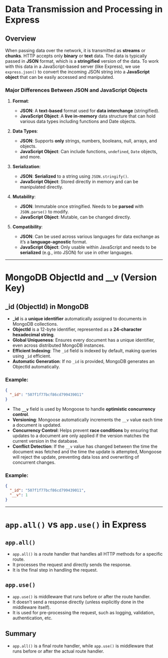 # Data Transmission and Processing in Express

## Overview

When passing data over the network, it is transmitted as **streams** or **chunks**. HTTP accepts only **binary** or **text** data. The data is typically passed in **JSON** format, which is a **stringified** version of the data. To work with this data in a JavaScript-based server (like Express), we use `express.json()` to convert the incoming JSON string into a **JavaScript object** that can be easily accessed and manipulated.

### **Major Differences Between JSON and JavaScript Objects**

1. **Format**:

   - **JSON**: A **text-based** format used for **data interchange** (stringified).
   - **JavaScript Object**: A **live in-memory** data structure that can hold various data types including functions and Date objects.

2. **Data Types**:

   - **JSON**: Supports **only** strings, numbers, booleans, null, arrays, and objects.
   - **JavaScript Object**: Can include functions, `undefined`, `Date` objects, and more.

3. **Serialization**:

   - **JSON**: **Serialized** to a string using `JSON.stringify()`.
   - **JavaScript Object**: Stored directly in memory and can be manipulated directly.

4. **Mutability**:

   - **JSON**: Immutable once stringified. Needs to be **parsed** with `JSON.parse()` to modify.
   - **JavaScript Object**: Mutable, can be changed directly.

5. **Compatibility**:
   - **JSON**: Can be used across various languages for data exchange as it’s a **language-agnostic** format.
   - **JavaScript Object**: Only usable within JavaScript and needs to be **serialized** (e.g., into JSON) for use in other languages.

---

# MongoDB ObjectId and \_\_v (Version Key)

## **\_id (ObjectId)** in MongoDB

- **\_id** is a **unique identifier** automatically assigned to documents in MongoDB collections.
- **ObjectId** is a 12-byte identifier, represented as a **24-character hexadecimal string**.
- **Global Uniqueness**: Ensures every document has a unique identifier, even across distributed MongoDB instances.
- **Efficient Indexing**: The `_id` field is indexed by default, making queries using `_id` efficient.
- **Automatic Generation**: If no `_id` is provided, MongoDB generates an ObjectId automatically.

### Example:

```json
{
  "_id": "507f1f77bcf86cd799439011"
}
```

- The **`__v`** field is used by Mongoose to handle **optimistic concurrency control**.
- **Versioning**: Mongoose automatically increments the `__v` value each time a document is updated.
- **Concurrency Control**: Helps prevent **race conditions** by ensuring that updates to a document are only applied if the version matches the current version in the database.
- **Conflict Detection**: If the `__v` value has changed between the time the document was fetched and the time the update is attempted, Mongoose will reject the update, preventing data loss and overwriting of concurrent changes.

### Example:

```json
{
  "_id": "507f1f77bcf86cd799439011",
  "__v": 1
}
```

---

# `app.all()` vs `app.use()` in Express

## `app.all()`

- `app.all()` is a route handler that handles all HTTP methods for a specific route.
- It processes the request and directly sends the response.
- It is the final step in handling the request.

## `app.use()`

- `app.use()` is middleware that runs before or after the route handler.
- It doesn’t send a response directly (unless explicitly done in the middleware itself).
- It is used for pre-processing the request, such as logging, validation, authentication, etc.

## Summary

- `app.all()` is a final route handler, while `app.use()` is middleware that runs before or after the actual route handler.

